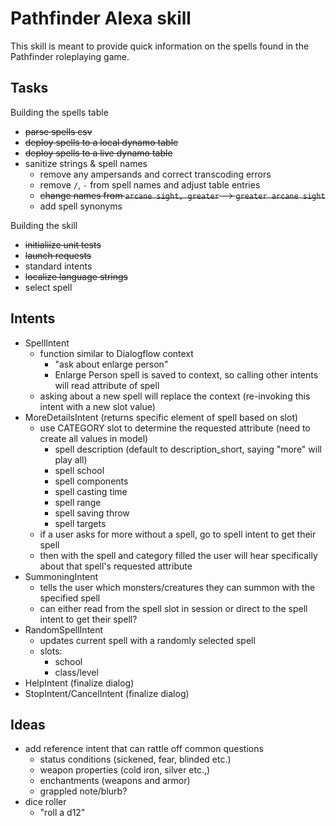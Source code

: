 # Pathfinder Alexa skill

This skill is meant to provide quick information on the spells found in the Pathfinder roleplaying game.

## Tasks

Building the spells table

- ~~parse spells csv~~
- ~~deploy spells to a local dynamo table~~
- ~~deploy spells to a live dynamo table~~
- sanitize strings & spell names
  - remove any ampersands and correct transcoding errors
  - remove `/`, `-` from spell names and adjust table entries
  - ~~change names from `arcane sight, greater` --> `greater arcane sight`~~
  - add spell synonyms

Building the skill

- ~~initialiize unit tests~~
- ~~launch requests~~
- standard intents
- ~~localize language strings~~
- select spell

## Intents

- SpellIntent
  - function similar to Dialogflow context
    - "ask about enlarge person"
    - Enlarge Person spell is saved to context, so calling other intents will read attribute of spell
  - asking about a new spell will replace the context (re-invoking this intent with a new slot value)
- MoreDetailsIntent (returns specific element of spell based on slot)
  - use CATEGORY slot to determine the requested attribute (need to create all values in model)
    - spell description (default to description_short, saying "more" will play all)
    - spell school
    - spell components
    - spell casting time
    - spell range
    - spell saving throw
    - spell targets
  - if a user asks for more without a spell, go to spell intent to get their spell
  - then with the spell and category filled the user will hear specifically about that spell's requested attribute
- SummoningIntent
  - tells the user which monsters/creatures they can summon with the specified spell
  - can either read from the spell slot in session or direct to the spell intent to get their spell?
- RandomSpellIntent
  - updates current spell with a randomly selected spell
  - slots:
    - school
    - class/level
- HelpIntent (finalize dialog)
- StopIntent/CancelIntent (finalize dialog)

## Ideas

- add reference intent that can rattle off common questions
  - status conditions (sickened, fear, blinded etc.)
  - weapon properties (cold iron, silver etc.,)
  - enchantments (weapons and armor)
  - grappled note/blurb?
- dice roller
  - "roll a d12"

<!-- ### Uploading/deploying
To deploy skill and lambda ➜ `ask deploy -p davidneto92`
To update lambda ➜ `ask lambda upload -s lambda -f ask-custom-Pathfinder_Spells-davidneto92 -p davidneto92` -->